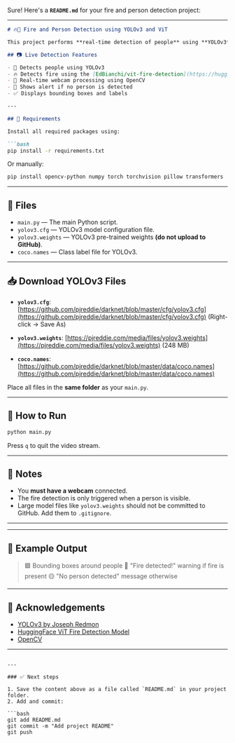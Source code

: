Sure! Here's a **`README.md`** for your fire and person detection project:

---

````markdown
# 🔥🧍 Fire and Person Detection using YOLOv3 and ViT

This project performs **real-time detection of people** using **YOLOv3**, and if any person is detected, it then performs **fire classification** on the entire frame using a **Vision Transformer (ViT)** model.

## 📷 Live Detection Features

- 🧍 Detects people using YOLOv3
- 🔥 Detects fire using the [EdBianchi/vit-fire-detection](https://huggingface.co/EdBianchi/vit-fire-detection) model
- 🎥 Real-time webcam processing using OpenCV
- 🚫 Shows alert if no person is detected
- ✅ Displays bounding boxes and labels

---

## 🧩 Requirements

Install all required packages using:

```bash
pip install -r requirements.txt
````

Or manually:

```bash
pip install opencv-python numpy torch torchvision pillow transformers
```

---

## 📁 Files

* `main.py` — The main Python script.
* `yolov3.cfg` — YOLOv3 model configuration file.
* `yolov3.weights` — YOLOv3 pre-trained weights **(do not upload to GitHub)**.
* `coco.names` — Class label file for YOLOv3.

---

## 📥 Download YOLOv3 Files

* **`yolov3.cfg`**:
  [https://github.com/pjreddie/darknet/blob/master/cfg/yolov3.cfg](https://github.com/pjreddie/darknet/blob/master/cfg/yolov3.cfg)
  (Right-click → Save As)

* **`yolov3.weights`**:
  [https://pjreddie.com/media/files/yolov3.weights](https://pjreddie.com/media/files/yolov3.weights)
  (248 MB)

* **`coco.names`**:
  [https://github.com/pjreddie/darknet/blob/master/data/coco.names](https://github.com/pjreddie/darknet/blob/master/data/coco.names)

Place all files in the **same folder** as your `main.py`.

---

## 🚀 How to Run

```bash
python main.py
```

Press `q` to quit the video stream.

---

## 📌 Notes

* You **must have a webcam** connected.
* The fire detection is only triggered when a person is visible.
* Large model files like `yolov3.weights` should not be committed to GitHub. Add them to `.gitignore`.

---

---

## 📸 Example Output

> 🟩 Bounding boxes around people
> 🔴 "Fire detected!" warning if fire is present
> 🟡 "No person detected" message otherwise

---

## 🙌 Acknowledgements

* [YOLOv3 by Joseph Redmon](https://pjreddie.com/darknet/yolo/)
* [HuggingFace ViT Fire Detection Model](https://huggingface.co/EdBianchi/vit-fire-detection)
* [OpenCV](https://opencv.org/)

---

````

---

### ✅ Next steps

1. Save the content above as a file called `README.md` in your project folder.
2. Add and commit:

```bash
git add README.md
git commit -m "Add project README"
git push
````

